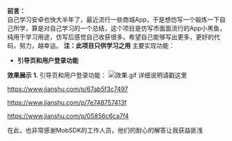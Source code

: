 **前言：**  
自己学习安卓也快大半年了，最近流行一些商城App，于是想仿写一个锻炼一下自己所学，算是对自己学习的一个总结，这个项目是仿写市面面流行的App小黑鱼，纯用于学习用途，仿写后感觉自己收获很多。希望自己能够写出更多，更好的代码，努力，越幸运。
**注：此项目只供学习之用**
主要实现功能：
* **引导页和用户登录功能**



**效果展示**
**1.** 引导页和用户登录功能：
![效果.gif](https://upload-images.jianshu.io/upload_images/12812898-29a405acf639c595.gif?imageMogr2/auto-orient/strip)
详细说明请戳这里

https://www.jianshu.com/p/67ab5f3c7497

https://www.jianshu.com/p/7e748757413f
              
https://www.jianshu.com/p/05856c6ca7f4

在此，也非常感谢MobSDK的工作人员，他们的耐心的解答让我获益匪浅
